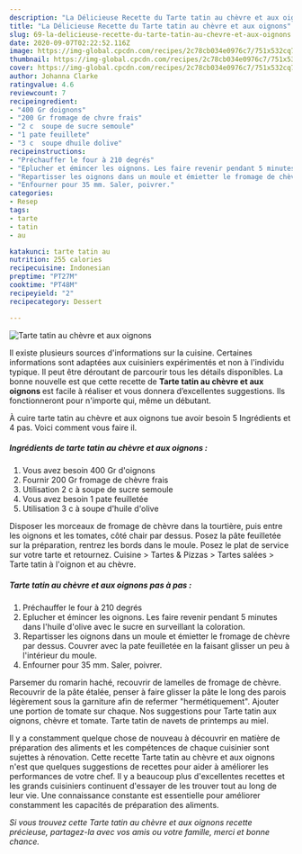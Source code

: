```yaml
---
description: "La Délicieuse Recette du Tarte tatin au chèvre et aux oignons"
title: "La Délicieuse Recette du Tarte tatin au chèvre et aux oignons"
slug: 69-la-delicieuse-recette-du-tarte-tatin-au-chevre-et-aux-oignons
date: 2020-09-07T02:22:52.116Z
image: https://img-global.cpcdn.com/recipes/2c78cb034e0976c7/751x532cq70/tarte-tatin-au-chevre-et-aux-oignons-photo-principale-de-la-recette.jpg
thumbnail: https://img-global.cpcdn.com/recipes/2c78cb034e0976c7/751x532cq70/tarte-tatin-au-chevre-et-aux-oignons-photo-principale-de-la-recette.jpg
cover: https://img-global.cpcdn.com/recipes/2c78cb034e0976c7/751x532cq70/tarte-tatin-au-chevre-et-aux-oignons-photo-principale-de-la-recette.jpg
author: Johanna Clarke
ratingvalue: 4.6
reviewcount: 7
recipeingredient:
- "400 Gr doignons"
- "200 Gr fromage de chvre frais"
- "2 c  soupe de sucre semoule"
- "1 pate feuillete"
- "3 c  soupe dhuile dolive"
recipeinstructions:
- "Préchauffer le four à 210 degrés"
- "Eplucher et émincer les oignons. Les faire revenir pendant 5 minutes dans l&#39;huile d&#39;olive avec le sucre en surveillant la coloration."
- "Repartisser les oignons dans un moule et émietter le fromage de chèvre par dessus. Couvrer avec la pate feuilletée en la faisant glisser un peu à l&#39;intérieur du moule."
- "Enfourner pour 35 mm. Saler, poivrer."
categories:
- Resep
tags:
- tarte
- tatin
- au

katakunci: tarte tatin au 
nutrition: 255 calories
recipecuisine: Indonesian
preptime: "PT27M"
cooktime: "PT48M"
recipeyield: "2"
recipecategory: Dessert

---
```



![Tarte tatin au chèvre et aux oignons](https://img-global.cpcdn.com/recipes/2c78cb034e0976c7/751x532cq70/tarte-tatin-au-chevre-et-aux-oignons-photo-principale-de-la-recette.jpg)

Il existe plusieurs sources d'informations sur la cuisine. Certaines informations sont adaptées aux cuisiniers expérimentés et non à l'individu typique. Il peut être déroutant de parcourir tous les détails disponibles. La bonne nouvelle est que cette recette de <strong> Tarte tatin au chèvre et aux oignons </strong> est facile à réaliser et vous donnera d’excellentes suggestions. Ils fonctionneront pour n'importe qui, même un débutant.

<!--inarticleads1-->

À cuire tarte tatin au chèvre et aux oignons tue avoir besoin 5 Ingrédients et 4 pas. Voici comment vous faire il.

##### Ingrédients de tarte tatin au chèvre et aux oignons :

1. Vous avez besoin 400 Gr d&#39;oignons
1. Fournir 200 Gr fromage de chèvre frais
1. Utilisation 2 c à soupe de sucre semoule
1. Vous avez besoin 1 pate feuilletée
1. Utilisation 3 c à soupe d&#39;huile d&#39;olive


Disposer les morceaux de fromage de chèvre dans la tourtière, puis entre les oignons et les tomates, côté chair par dessus. Posez la pâte feuilletée sur la préparation, rentrez les bords dans le moule. Posez le plat de service sur votre tarte et retournez. Cuisine &gt; Tartes &amp; Pizzas &gt; Tartes salées &gt; Tarte tatin à l&#39;oignon et au chèvre. 

<!--inarticleads2-->

##### Tarte tatin au chèvre et aux oignons pas à pas :

1. Préchauffer le four à 210 degrés
1. Eplucher et émincer les oignons. Les faire revenir pendant 5 minutes dans l&#39;huile d&#39;olive avec le sucre en surveillant la coloration.
1. Repartisser les oignons dans un moule et émietter le fromage de chèvre par dessus. Couvrer avec la pate feuilletée en la faisant glisser un peu à l&#39;intérieur du moule.
1. Enfourner pour 35 mm. Saler, poivrer.


Parsemer du romarin haché, recouvrir de lamelles de fromage de chèvre. Recouvrir de la pâte étalée, penser à faire glisser la pâte le long des parois légèrement sous la garniture afin de refermer &#34;hermétiquement&#34;. Ajouter une portion de tomate sur chaque. Nos suggestions pour Tarte tatin aux oignons, chèvre et tomate. Tarte tatin de navets de printemps au miel. 

<!--inarticleads1-->

<p>
Il y a constamment quelque chose de nouveau à découvrir en matière de préparation des aliments et les compétences de chaque cuisinier sont sujettes à rénovation. Cette recette Tarte tatin au chèvre et aux oignons n'est que quelques suggestions de recettes pour aider à améliorer les performances de votre chef. Il y a beaucoup plus d'excellentes recettes et les grands cuisiniers continuent d'essayer de les trouver tout au long de leur vie. Une connaissance constante est essentielle pour améliorer constamment les capacités de préparation des aliments.
</p>

<p>
<i>Si vous trouvez cette Tarte tatin au chèvre et aux oignons recette précieuse, partagez-la avec vos amis ou votre famille, merci et bonne chance.</i>
</p>
